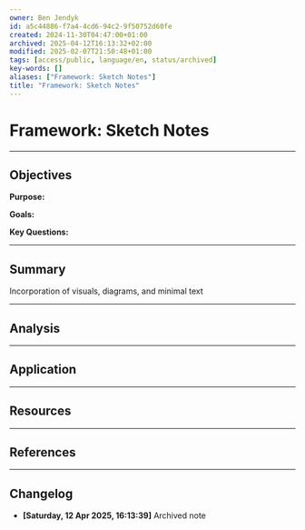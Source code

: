 ```yaml
---
owner: Ben Jendyk
id: a5c44886-f7a4-4cd6-94c2-9f50752d60fe
created: 2024-11-30T04:47:00+01:00
archived: 2025-04-12T16:13:32+02:00
modified: 2025-02-07T21:50:48+01:00
tags: [access/public, language/en, status/archived]
key-words: []
aliases: ["Framework: Sketch Notes"]
title: "Framework: Sketch Notes"
---
```


# Framework: Sketch Notes

---

## Objectives

**Purpose:**

**Goals:**

**Key Questions:**

---

## Summary

Incorporation of visuals, diagrams, and minimal text

---

## Analysis

---

## Application

---

## Resources

---

## References


---

## Changelog 

- **[Saturday, 12 Apr 2025, 16:13:39]** Archived note  